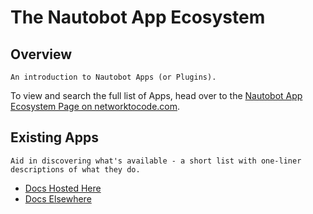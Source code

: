 # The Nautobot App Ecosystem

## Overview

```{admonition} Developer Note - Remove Me!
An introduction to Nautobot Apps (or Plugins).
```

To view and search the full list of Apps, head over to the [Nautobot App Ecosystem Page on networktocode.com](https://www.networktocode.com/nautobot/apps/).

## Existing Apps

```{admonition} Developer Note - Remove Me!
Aid in discovering what's available - a short list with one-liner descriptions of what they do.
```

- [Docs Hosted Here](index.md)
- [Docs Elsewhere](apps-docs-elsewhere.md)
